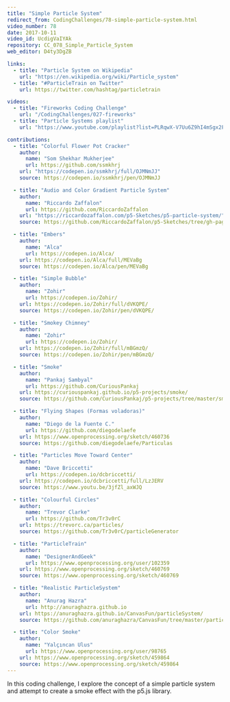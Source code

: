 ```yaml
---
title: "Simple Particle System"
redirect_from: CodingChallenges/78-simple-particle-system.html
video_number: 78
date: 2017-10-11
video_id: UcdigVaIYAk
repository: CC_078_Simple_Particle_System
web_editor: D4ty3DgZB

links:
  - title: "Particle System on Wikipedia"
    url: "https://en.wikipedia.org/wiki/Particle_system"
  - title: "#ParticleTrain on Twitter"
    url: https://twitter.com/hashtag/particletrain

videos:
  - title: "Fireworks Coding Challenge"
    url: "/CodingChallenges/027-fireworks"
  - title: "Particle Systems playlist"
    url: "https://www.youtube.com/playlist?list=PLRqwX-V7Uu6Z9hI4mSgx2FlE5w8zvjmEy"

contributions:
  - title: "Colorful Flower Pot Cracker"
    author:
      name: "Som Shekhar Mukherjee"
      url: https://github.com/ssmkhrj
    url: "https://codepen.io/ssmkhrj/full/OJMNmJJ"
    source: https://codepen.io/ssmkhrj/pen/OJMNmJJ

  - title: "Audio and Color Gradient Particle System"
    author:
      name: "Riccardo Zaffalon"
      url: https://github.com/RiccardoZaffalon
    url: "https://riccardozaffalon.com/p5-Sketches/p5-particle-system/"
    source: https://github.com/RiccardoZaffalon/p5-Sketches/tree/gh-pages/p5-particle-system

  - title: "Embers"
    author:
      name: "Alca"
      url: https://codepen.io/Alca/
    url: https://codepen.io/Alca/full/MEVaBg
    source: https://codepen.io/Alca/pen/MEVaBg

  - title: "Simple Bubble"
    author:
      name: "Zohir"
      url: https://codepen.io/Zohir/
    url: https://codepen.io/Zohir/full/dVKQPE/
    source: https://codepen.io/Zohir/pen/dVKQPE/

  - title: "Smokey Chimney"
    author:
      name: "Zohir"
      url: https://codepen.io/Zohir/
    url: https://codepen.io/Zohir/full/mBGmzQ/
    source: https://codepen.io/Zohir/pen/mBGmzQ/

  - title: "Smoke"
    author:
      name: "Pankaj Sambyal"
      url: https://github.com/CuriousPankaj
    url: https://curiouspankaj.github.io/p5-projects/smoke/
    source: https://github.com/CuriousPankaj/p5-projects/tree/master/smoke

  - title: "Flying Shapes (Formas voladoras)"
    author:
      name: "Diego de la Fuente C."
      url: https://github.com/diegodelaefe
    url: https://www.openprocessing.org/sketch/460736
    source: https://github.com/diegodelaefe/Particulas

  - title: "Particles Move Toward Center"
    author:
      name: "Dave Briccetti"
      url: https://codepen.io/dcbriccetti/
    url: https://codepen.io/dcbriccetti/full/LzJERV
    source: https://www.youtu.be/3jfZl_axWJQ

  - title: "Colourful Circles"
    author:
      name: "Trevor Clarke"
      url: https://github.com/Tr3v0rC
    url: https://trevorc.ca/particles/
    source: https://github.com/Tr3v0rC/particleGenerator

  - title: "ParticleTrain"
    author:
      name: "DesignerAndGeek"
      url: https://www.openprocessing.org/user/102359
    url: https://www.openprocessing.org/sketch/460769
    source: https://www.openprocessing.org/sketch/460769

  - title: "Realistic ParticleSystem"
    author:
      name: "Anurag Hazra"
      url: http://anuraghazra.github.io
    url: https://anuraghazra.github.io/CanvasFun/particleSystem/
    source: https://github.com/anuraghazra/CanvasFun/tree/master/particleSystem

  - title: "Color Smoke"
    author:
      name: "Yalçıncan Ulus"
      url: https://www.openprocessing.org/user/98765
    url: https://www.openprocessing.org/sketch/459864
    source: https://www.openprocessing.org/sketch/459864
---
```


In this coding challenge, I explore the concept of a simple particle system and attempt to create a smoke effect with the p5.js library.
